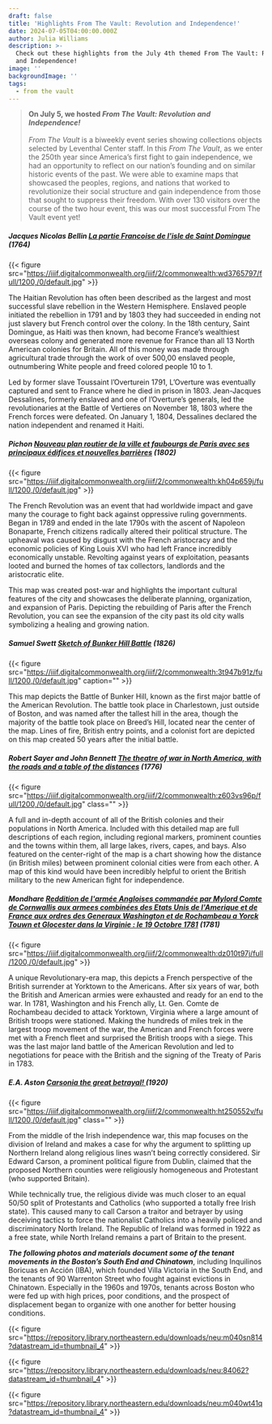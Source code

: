 ```yaml
---
draft: false
title: 'Highlights From The Vault: Revolution and Independence!'
date: 2024-07-05T04:00:00.000Z
author: Julia Williams
description: >-
  Check out these highlights from the July 4th themed From The Vault: Revolution
  and Independence!
image: ''
backgroundImage: ''
tags:
  - from the vault
---
```


> **On July 5, we hosted *From The Vault: Revolution and Independence!***\
> \
> *From The Vault* is a biweekly event series showing collections objects selected by Leventhal Center staff. In this *From The Vault*, as we enter the 250th year since America’s first fight to gain independence, we had an opportunity to reflect on our nation’s founding and on similar historic events of the past. We were able to examine maps that showcased the peoples, regions, and nations that worked to revolutionize their social structure and gain independence from those that sought to suppress their freedom. With over 130 visitors over the course of the two hour event, this was our most successful From The Vault event yet!

##### **Jacques Nicolas Bellin** *[La partie Francoise de l'isle de Saint Domingue](https://collections.leventhalmap.org/search/commonwealth:wd376578z)* (1764)

{{< figure src="https://iiif.digitalcommonwealth.org/iiif/2/commonwealth:wd3765797/full/1200,/0/default.jpg" >}}

The Haitian Revolution has often been described as the largest and most successful slave rebellion in the Western Hemisphere. Enslaved people initiated the rebellion in 1791 and by 1803 they had succeeded in ending not just slavery but French control over the colony. In the 18th century, Saint Domingue, as Haiti was then known, had become France’s wealthiest overseas colony and generated more revenue for France than all 13 North American colonies for Britain. All of this money was made through agricultural trade through the work of over 500,00 enslaved people, outnumbering White people and freed colored people 10 to 1.

Led by former slave Toussaint l’Overturein 1791, L’Overture was eventually captured and sent to France where he died in prison in 1803. Jean-Jacques Dessalines, formerly enslaved and one of l’Overture’s generals, led the revolutionaries at the Battle of Vertieres on November 18, 1803 where the French forces were defeated. On January 1, 1804, Dessalines declared the nation independent and renamed it Haiti.

##### Pichon [Nouveau plan routier de la ville et faubourgs de Paris avec ses principaux édifices et nouvelles barrières](https://collections.leventhalmap.org/search/commonwealth:kh04p6588) (1802)

{{< figure src="https://iiif.digitalcommonwealth.org/iiif/2/commonwealth:kh04p659j/full/1200,/0/default.jpg" >}}

The French Revolution was an event that had worldwide impact and gave many the courage to fight back against oppressive ruling governments. Began in 1789 and ended in the late 1790s with the ascent of Napoleon Bonaparte, French citizens radically altered their political structure. The upheaval was caused by disgust with the French aristocracy and the economic policies of King Louis XVI who had left France incredibly economically unstable. Revolting against years of exploitation, peasants looted and burned the homes of tax collectors, landlords and the aristocratic elite.

This map was created post-war and highlights the important cultural features of the city and showcases the deliberate planning, organization, and expansion of Paris. Depicting the rebuilding of Paris after the French Revolution, you can see the expansion of the city past its old city walls symbolizing a healing and growing nation.

##### Samuel Swett [Sketch of Bunker Hill Battle](https://collections.leventhalmap.org/search/commonwealth:3t947b90p) (1826)

{{< figure src="https://iiif.digitalcommonwealth.org/iiif/2/commonwealth:3t947b91z/full/1200,/0/default.jpg" caption="" >}}

This map depicts the Battle of Bunker Hill, known as the first major battle of the American Revolution. The battle took place in Charlestown, just outside of Boston, and was named after the tallest hill in the area, though the majority of the battle took place on Breed’s Hill, located near the center of the map. Lines of fire, British entry points, and a colonist fort are depicted on this map created 50 years after the initial battle.

##### Robert Sayer and John Bennett [The theatre of war in North America, with the roads and a table of the distances](https://collections.leventhalmap.org/search/commonwealth:z603vs95d) (1776)

{{< figure src="https://iiif.digitalcommonwealth.org/iiif/2/commonwealth:z603vs96p/full/1200,/0/default.jpg" class="" >}}

A full and in-depth account of all of the British colonies and their populations in North America. Included with this detailed map are full descriptions of each region, including regional markers, prominent counties and the towns within them, all large lakes, rivers, capes, and bays. Also featured on the center-right of the map is a chart showing how the distance (in British miles) between prominent colonial cities were from each other. A map of this kind would have been incredibly helpful to orient the British military to the new American fight for independence.

##### Mondhare [Reddition de l'armée Angloises commandée par Mylord Comte de Cornwallis aux armees combinées des Etats Unis de l'Amerique et de France aux ordres des Generaux Washington et de Rochambeau a Yorck Touwn et Glocester dans la Virginie : le 19 Octobre 1781](https://collections.leventhalmap.org/search/commonwealth:dz010t968) (1781)

{{< figure src="https://iiif.digitalcommonwealth.org/iiif/2/commonwealth:dz010t97j/full/1200,/0/default.jpg" >}}

A unique Revolutionary-era map, this depicts a French perspective of the British surrender at Yorktown to the Americans. After six years of war, both the British and American armies were exhausted and ready for an end to the war. In 1781, Washington and his French ally, Lt. Gen. Comte de Rochambeau decided to attack Yorktown, Virginia where a large amount of British troops were stationed. Making the hundreds of miles trek in the largest troop movement of the war, the American and French forces were met with a French fleet and surprised the British troops with a siege. This was the last major land battle of the American Revolution and led to negotiations for peace with the British and the signing of the Treaty of Paris in 1783.

##### E.A. Aston [Carsonia the great betrayal! ](https://collections.leventhalmap.org/search/commonwealth:ht250551k)(1920)

{{< figure src="https://iiif.digitalcommonwealth.org/iiif/2/commonwealth:ht250552v/full/1200,/0/default.jpg" class="" >}}

From the middle of the Irish independence war, this map focuses on the division of Ireland and makes a case for why the argument to splitting up Northern Ireland along religious lines wasn’t being correctly considered. Sir Edward Carson, a prominent political figure from Dublin, claimed that the proposed Northern counties were religiously homogeneous and Protestant (who supported Britain). 

While technically true, the religious divide was much closer to an equal 50/50 split of Protestants and Catholics (who supported a totally free Irish state). This caused many to call Carson a traitor and betrayer by using deceiving tactics to force the nationalist Catholics into a heavily policed and discriminatory North Ireland. The Republic of Ireland was formed in 1922 as a free state, while North Ireland remains a part of Britain to the present. 

***The following photos and materials document some of the tenant movements in the Boston’s South End and Chinatown***, including Inquilinos Boricuas en Acción (IBA), which founded Villa Victoria in the South End, and the tenants of 90 Warrenton Street who fought against evictions in Chinatown. Especially in the 1960s and 1970s, tenants across Boston who were fed up with high prices, poor conditions, and the prospect of displacement began to organize with one another for better housing conditions.

{{< figure src="https://repository.library.northeastern.edu/downloads/neu:m040sn814?datastream_id=thumbnail_4" >}}

{{< figure src="https://repository.library.northeastern.edu/downloads/neu:84062?datastream_id=thumbnail_4" >}}

{{< figure src="https://repository.library.northeastern.edu/downloads/neu:m040wt41q?datastream_id=thumbnail_4" >}}
